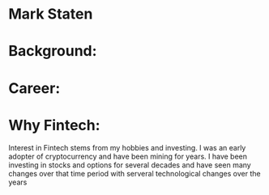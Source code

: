 # Mark Staten 

# Background:

# Career:

# Why Fintech:
Interest in Fintech stems from my hobbies and investing. I was an early adopter of cryptocurrency and have been mining for years. I have been investing in stocks and options for several decades and have seen many changes over that time period with serveral technological changes over the years
